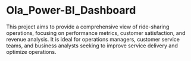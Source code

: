 # Ola_Power-BI_Dashboard
This project aims to provide a comprehensive view of ride-sharing operations, focusing on performance metrics, customer satisfaction, and revenue analysis. It is ideal for operations managers, customer service teams, and business analysts seeking to improve service delivery and optimize operations.
